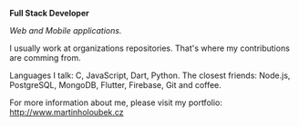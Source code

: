 **Full Stack Developer**

_Web and Mobile applications._

I usually work at organizations repositories. That's where my contributions are comming from.

Languages I talk: C, JavaScript, Dart, Python.
The closest friends: Node.js, PostgreSQL, MongoDB, Flutter, Firebase, Git and coffee.

For more information about me, please visit my portfolio: http://www.martinholoubek.cz
